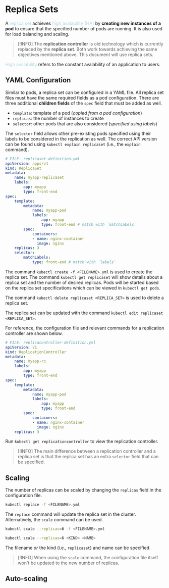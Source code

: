 # Replica Sets
A <span style = "color:lightblue">replica set</span> achieves <span style = "color:lightblue">high avalability (HA)</span> by **creating new instances of a pod** to ensure that the specified number of pods are running. It is also used for load balancing and scaling.

> [!INFO]
> The **replication controller** is old technology which is currently replaced by the **replica set**. Both work towards achieving the same objectives mentioned above. This document will use replica sets.

<span style = "color:lightblue">High avalability</span> refers to the constant avalability of an application to users.

## YAML Configuration
Similar to pods, a replica set can be configured in a YAML file. All replica set files must have the same required fields as a pod configuration. There are three additional **children fields** of the `spec` field that must be added as well.
- `template`: template of a pod (*copied from a pod configuration*)
- `replicas`: the number of instances to create
- `selector`: other pods that are also considered (*specified using labels*)

The `selector` field allows other pre-existing pods specified using their labels to be considered in the replication as well. The correct API version can be found using `kubectl explain replicaset` (i.e., the `explain` command).

```yaml
# FILE: replicaset-definition.yml
apiVersion: apps/v1
kind: ReplicaSet
metadata:
	name: myapp-replicaset
	labels:
		app: myapp
		type: front-end
spec:
	template:
		metadata:
			name: myapp-pod
			labels:
				app: myapp
				type: front-end # match with `matchLabels`
		spec:
			containers:
			- name: nginx-container
			  image: nginx
	replicas: 3
	selector:
		matchLabels:
			type: front-end # match with `labels`
```

The command `kubectl create -f <FILENAME>.yml` is used to create the replica set. The command `kubectl get replicaset` will show details about a replica set and the number of desired replicas. Pods will be started based on the replica set specifications which can be viewed in `kubectl get pods`.

The command `kubectl delete replicaset <REPLICA_SET>` is used to delete a replica set.

The replica set can be updated with the command `kubectl edit replicaset <REPLICA_SET>`.

For reference, the configuration file and relevant commands for a replication controller are shown below.

```yaml
# FILE: replicacontroller-definition.yml
apiVersion: v1
kind: ReplicationController
metadata:
	name: myapp-rc
	labels:
		app: myapp
		type: front-end
spec:
	template:
		metadata:
			name: myapp-pod
			labels:
				app: myapp
				type: front-end
		spec:
			containers:
			- name: nginx-container
			  image: nginx
	replicas: 3
```

Run `kubectl get replicationcontroller` to view the replication controller.

> [!INFO]
> The main difference between a replication controller and a replica set is that the replica set has an extra `selector` field that can be specified.

## Scaling
The number of replicas can be scaled by changing the `replicas` field in the configuration file.

```bash
kubectl replace -f <FILENAME>.yml
```

The `replace` command will update the replica set in the cluster. Alternatively, the `scale` command can be used.

```bash
kubectl scale --replicas=6 -f <FILENAME>.yml
```

```bash
kubectl scale --replicas=6 <KIND> <NAME>
```

The filename *or* the kind (i.e., `replicaset`) and name can be specified.

> [!INFO]
> When using the `scale` command, the configuration file itself won't be updated to the new number of replicas.

## Auto-scaling

